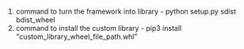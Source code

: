 1. command to turn the framework into library - python setup.py sdist bdist_wheel 
2. command to install the custom library - pip3 install "custom_library_wheel_file_path.whl"
